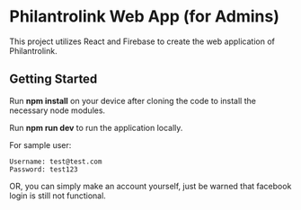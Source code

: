 # Philantrolink Web App (for Admins)

This project utilizes React and Firebase to create the web application of Philantrolink.

## Getting Started

Run **npm install** on your device after cloning the code to install the necessary node modules.

Run **npm run dev** to run the application locally.

For sample user:

    Username: test@test.com
    Password: test123

OR, you can simply make an account yourself, just be warned that facebook login is still not functional.

